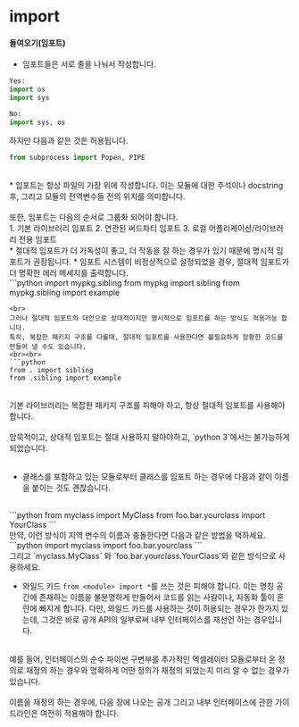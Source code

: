 # import
#### 들여오기(임포트)

* 임포트들은 서로 줄을 나눠서 작성합니다.

```python
Yes:
import os
import sys

No:
import sys, os

```
하지만 다음과 같은 것은 허용됩니다.
<br>
```python
from subprocess import Popen, PIPE

```
<br>
* 임포트는 항상 파일의 가장 위에 작성합니다. 이는 모듈에 대한 주석이나 docstring 후, 그리고 모듈의 전역변수들 전의 위치를 의미합니다.
<br><br>
또한, 임포트는 다음의 순서로 그룹화 되어야 합니다.
<br>
    1. 기본 라이브러리 임포트
    2. 연관된 써드파티 임포트
    3. 로컬 어플리케이션/라이브러리 전용 임포트
<br>   
* 절대적 임포트가 더 가독성이 좋고, 더 작동을 잘 하는 경우가 있기 때문에 명시적 임포트가 권장됩니다. 
    * 임포트 시스템이 비정상적으로 설정되었을 경우, 절대적 임포트가 더 명확한 에러 메세지를 출력합니다.

<br>
```python
import mypkg.sibling
from mypkg import sibling
from mypkg.sibling import example

```
<br>
그러나 절대적 임포트의 대안으로 상대적이지만 명시적으로 임포트를 하는 방식도 적용가능 합니다.
특히, 복잡한 패키지 구조를 다룰때, 절대적 임포트를 사용한다면 불필요하게 장황한 코드를 만들어 낼 수도 있습니다.
<br><br>
```python
from . import sibling
from .sibling import example

```
<br>
기본 라이브러리는 복잡한 패키지 구조를 피해야 하고, 항상 절대적 임포트를 사용해야 합니다.
<br><br>
암묵적이고, 상대적 임포트는 절대 사용하지 말아야하고, `python 3`에서는 불가능하게 되었습니다.
<br><br>

* 클래스를 포함하고 있는 모듈로부터 클래스를 임포트 하는 경우에 다음과 같이 이름을 붙이는 것도 괜찮습니다.
<br>
```python
from myclass import MyClass
from foo.bar.yourclass import YourClass
```
<br>
만약, 이런 방식이 지역 변수의 이름과 충돌한다면 다음과 같은 방법을 택하세요.
<br>
```python
import myclass
import foo.bar.yourclass
```
<br>
그리고 `myclass.MyClass` 와 `foo.bar.yourclass.YourClass`와 같은 방식으로 사용하세요.
<br>

* 와일드 카드 `from <module> import *`를 쓰는 것은 피해야 합니다. 이는 명칭 공간에 존재하는 이름을 불분명하게 만들어서
코드를 읽는 사람이나, 자동화 툴이 혼란에 빠지게 합니다. 다만, 와일드 카드를 사용하는 것이 허용되는 경우가 한가지 있는데,
그것은 바로 공개 API의 일부로써 내부 인터페이스를 재선언 하는 경우입니다.

<br>
예를 들어, 인터페이스의 순수 파이썬 구변부를 추가적인 엑셀레이터 모듈로부터 온 정의로 재정의 하는 경우와 
명확하게 어떤 정의가 재정의 되었는지 미리 알 수 없는 경우가 있습니다.
<br><br>
이름을 재정의 하는 경우에, 다음 장에 나오는 공개 그리고 내부 인터페이스에 관한 가이드라인은 여전히 적용해야 합니다.








